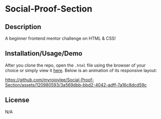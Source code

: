 # Social-Proof-Section

## Description

A beginner frontend mentor challenge on HTML & CSS!

## Installation/Usage/Demo

After you clone the repo, open the `.html` file using the browser of your choice or simply view it [here](https://myrojoylee.github.io/Social-Proof-Section/). Below is an animation of its responsive layout:

https://github.com/myrojoylee/Social-Proof-Section/assets/120980593/3a569dbb-bbd2-4042-adff-7a16c8dcd59c

## License

N/A
